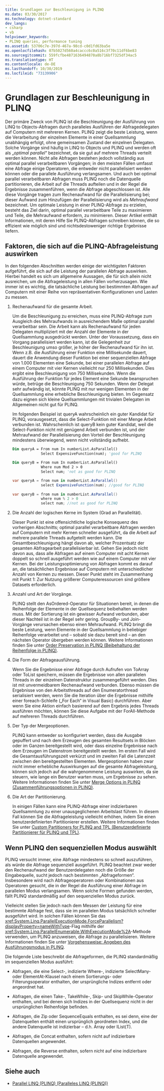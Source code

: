 ```yaml
---
title: Grundlagen zur Beschleunigung in PLINQ
ms.date: 03/30/2017
ms.technology: dotnet-standard
dev_langs:
- csharp
- vb
helpviewer_keywords:
- PLINQ queries, performance tuning
ms.assetid: 53706c7e-397d-467a-98cd-c0d1fd63ba5e
ms.openlocfilehash: 07b5027d560a4caccc6c0a516c3f70c11df6be83
ms.sourcegitcommit: 559fcfbe4871636494870a8b716bf7325df34ac5
ms.translationtype: HT
ms.contentlocale: de-DE
ms.lasthandoff: 10/30/2019
ms.locfileid: "73139906"
---
```

# <a name="understanding-speedup-in-plinq"></a>Grundlagen zur Beschleunigung in PLINQ
Der primäre Zweck von PLINQ ist die Beschleunigung der Ausführung von LINQ to Objects-Abfragen durch paralleles Ausführen der Abfragedelegaten auf Computern mit mehreren Kernen. PLINQ zeigt die beste Leistung, wenn die Verarbeitung der einzelnen Elemente in einer Quellsammlung unabhängig erfolgt, ohne gemeinsamen Zustand der einzelnen Delegaten. Solche Vorgänge sind häufig in LINQ to Objects und PLINQ und werden oft als „*optimal parallel*“ bezeichnet, da sie gut auf mehrere Threads verteilt werden können. Nicht alle Abfragen bestehen jedoch vollständig aus optimal parallel verarbeitbaren Vorgängen; in den meisten Fällen umfasst eine Abfrage einige Operatoren, die entweder nicht parallelisiert werden können oder die parallele Ausführung verlangsamen. Und auch bei optimal parallel verarbeitbaren Abfragen muss PLINQ noch die Datenquelle partitionieren, die Arbeit auf die Threads aufteilen und in der Regel die Ergebnisse zusammenführen, wenn die Abfrage abgeschlossen ist. Alle diese Vorgänge tragen zum Rechenaufwand für die Parallelisierung bei; dieser Aufwand zum Hinzufügen der Parallelisierung wird als *Mehraufwand* bezeichnet. Um optimale Leistung in einer PLINQ-Abfrage zu erzielen, besteht das Ziel darin, optimal parallel verarbeitbare Teile zu maximieren und Teile, die Mehraufwand erfordern, zu minimieren. Dieser Artikel enthält Informationen, mit deren Hilfe Sie PLINQ-Abfragen schreiben können, die so effizient wie möglich sind und nichtsdestoweniger richtige Ergebnisse liefern.  
  
## <a name="factors-that-impact-plinq-query-performance"></a>Faktoren, die sich auf die PLINQ-Abfrageleistung auswirken  
 In den folgenden Abschnitten werden einige der wichtigsten Faktoren aufgeführt, die sich auf die Leistung der parallelen Abfrage auswirken. Hierbei handelt es sich um allgemeine Aussagen, die für sich allein nicht ausreichen, um die Abfrageleistung in allen Fällen vorherzusagen. Wie immer ist es wichtig, die tatsächliche Leistung bei bestimmten Abfragen auf Computern mit einer Reihe von repräsentativen Konfigurationen und Lasten zu messen.  
  
1. Rechenaufwand für die gesamte Arbeit.  
  
     Um die Beschleunigung zu erreichen, muss eine PLINQ-Abfrage zum Ausgleich des Mehraufwands in ausreichendem Maße optimal parallel verarbeitbar sein. Die Arbeit kann als Rechenaufwand für jeden Delegaten multipliziert mit der Anzahl der Elemente in der Quellsammlung ausgedrückt werden. Unter der Voraussetzung, dass ein Vorgang parallelisiert werden kann, ist die Gelegenheit zur Beschleunigung umso größer, je höher der Rechenaufwand für ihn ist. Wenn z.B. die Ausführung einer Funktion eine Millisekunde dauert, dauert die Anwendung dieser Funktion bei einer sequenziellen Abfrage von 1.000 Elementen eine Sekunde, bei einer parallelen Abfrage auf einem Computer mit vier Kernen vielleicht nur 250 Millisekunden. Dies ergibt eine Beschleunigung von 750 Millisekunden. Wenn die Ausführung der Funktion für jedes Element eine Sekunde beanspruchen würde, betrüge die Beschleunigung 750 Sekunden. Wenn der Delegat sehr aufwändig ist, könnte PLINQ mit nur wenigen Elementen in der Quellsammlung eine erhebliche Beschleunigung bieten. Im Gegensatz dazu eignen sich kleine Quellsammlungen mit trivialen Delegaten im Allgemeinen nicht gut für PLINQ.  
  
     Im folgenden Beispiel ist queryA wahrscheinlich ein guter Kandidat für PLINQ, vorausgesetzt, dass die Select-Funktion mit einer Menge Arbeit verbunden ist. Wahrscheinlich ist queryB kein guter Kandidat, weil die Select-Funktion nicht mit genügend Arbeit verbunden ist, und der Mehraufwand der Parallelisierung den Vorteil der Beschleunigung mindestens überwiegend, wenn nicht vollständig aufhebt.  
  
    ```vb  
    Dim queryA = From num In numberList.AsParallel()  
                 Select ExpensiveFunction(num); 'good for PLINQ  
  
    Dim queryB = From num In numberList.AsParallel()  
                 Where num Mod 2 > 0  
                 Select num; 'not as good for PLINQ  
    ```  
  
    ```csharp  
    var queryA = from num in numberList.AsParallel()  
                 select ExpensiveFunction(num); //good for PLINQ  
  
    var queryB = from num in numberList.AsParallel()  
                 where num % 2 > 0  
                 select num; //not as good for PLINQ  
    ```  
  
2. Die Anzahl der logischen Kerne im System (Grad an Parallelität).  
  
     Dieser Punkt ist eine offensichtliche logische Konsequenz des vorherigen Abschnitts; optimal parallel verarbeitbare Abfragen werden auf Computern mit mehr Kernen schneller ausgeführt, da die Arbeit auf mehrere parallele Threads aufgeteilt werden kann. Die Gesamtbeschleunigung hängt davon ab, welcher Prozentsatz der gesamten Abfragearbeit parallelisierbar ist. Gehen Sie jedoch nicht davon aus, dass alle Abfragen auf einem Computer mit acht Kernen doppelt so schnell ausgeführt werden wie auf einem Computer mit vier Kernen. Bei der Leistungsoptimierung von Abfragen kommt es darauf an, die tatsächlichen Ergebnisse auf Computern mit unterschiedlicher Anzahl von Kernen zu messen. Dieser Punkt steht im Zusammenhang mit Punkt 1: Zur Nutzung größerer Computeressourcen sind größere Datasets erforderlich.  
  
3. Anzahl und Art der Vorgänge.  
  
     PLINQ stellt den AsOrdered-Operator für Situationen bereit, in denen die Reihenfolge der Elemente in der Quellsequenz beibehalten werden muss. Mit der Sortierung ist ein gewisser Aufwand verbunden, aber dieser Nachteil ist in der Regel sehr gering. GroupBy- und Join-Vorgänge verursachen ebenso einen Mehraufwand. PLINQ bringt die beste Leistung, wenn Elemente in der Quellsammlung in beliebiger Reihenfolge verarbeitet und – sobald sie dazu bereit sind – an den nächsten Operator übergeben werden können. Weitere Informationen finden Sie unter [Order Preservation in PLINQ (Beibehaltung der Reihenfolge in PLINQ)](../../../docs/standard/parallel-programming/order-preservation-in-plinq.md).  
  
4. Die Form der Abfrageausführung.  
  
     Wenn Sie die Ergebnisse einer Abfrage durch Aufrufen von ToArray oder ToList speichern, müssen die Ergebnisse von allen parallelen Threads in der einzelnen Datenstruktur zusammengeführt werden. Dies ist mit unvermeidbarem Rechenaufwand verbunden. Ebenso müssen die Ergebnisse von den Arbeitsthreads auf den Enumeratorthread serialisiert werden, wenn Sie die Iteration über die Ergebnisse mithilfe einer foreach-Schleife („For Each“ in Visual Basic) durchführen. Aber wenn Sie eine Aktion einfach basierend auf dem Ergebnis jedes Threads ausführen möchten, können Sie diese Aufgabe mit der ForAll-Methode auf mehreren Threads durchführen.  
  
5. Der Typ der Mergeoptionen.  
  
     PLINQ kann entweder so konfiguriert werden, dass die Ausgabe gepuffert und nach dem Erzeugen des gesamten Resultsets in Blöcken oder im Ganzen bereitgestellt wird, oder dass einzelne Ergebnisse nach dem Erzeugen im Datenstrom bereitgestellt werden. Im ersten Fall wird die Gesamtausführungszeit verkürzt und im zweiten Fall die Latenzzeit zwischen den bereitgestellten Elementen.  Mergeoptionen haben zwar nicht immer erhebliche Auswirkungen auf die gesamte Abfrageleistung, können sich jedoch auf die wahrgenommene Leistung auswirken, da sie steuern, wie lange ein Benutzer warten muss, um Ergebnisse zu sehen. Weitere Informationen finden Sie unter [Merge Options in PLINQ (Zusammenführungsoptionen in PLINQ)](../../../docs/standard/parallel-programming/merge-options-in-plinq.md).  
  
6. Die Art der Partitionierung.  
  
     In einigen Fällen kann eine PLINQ-Abfrage einer indizierbaren Quellsammlung zu einer unausgeglichenen Arbeitslast führen. In diesem Fall können Sie die Abfrageleistung vielleicht erhöhen, indem Sie einen benutzerdefinierten Partitionierer erstellen. Weitere Informationen finden Sie unter [Custom Partitioners for PLINQ and TPL (Benutzerdefinierte Partitionierer für PLINQ und TPL)](../../../docs/standard/parallel-programming/custom-partitioners-for-plinq-and-tpl.md).  
  
## <a name="when-plinq-chooses-sequential-mode"></a>Wenn PLINQ den sequenziellen Modus auswählt  
 PLINQ versucht immer, eine Abfrage mindestens so schnell auszuführen, als würde die Abfrage sequenziell ausgeführt. PLINQ beachtet zwar weder den Rechenaufwand der Benutzerdelegaten noch die Größe der Eingabequelle, sucht jedoch nach bestimmten „Abfrageformen“. Insbesondere wird nach Abfrageoperatoren oder Kombinationen aus Operatoren gesucht, die in der Regel die Ausführung einer Abfrage im parallelen Modus verlangsamen. Wenn solche Formen gefunden werden, fällt PLINQ standardmäßig auf den sequenziellen Modus zurück.  
  
 Vielleicht stellen Sie jedoch nach dem Messen der Leistung für eine bestimmte Abfrage fest, dass sie im parallelen Modus tatsächlich schneller ausgeführt wird. In solchen Fällen können Sie das <xref:System.Linq.ParallelExecutionMode.ForceParallelism?displayProperty=nameWithType>-Flag mithilfe der <xref:System.Linq.ParallelEnumerable.WithExecutionMode%2A>-Methode verwenden, um PLINQ anzuweisen, die Abfrage zu parallelisieren. Weitere Informationen finden Sie unter [Vorgehensweise: Angeben des Ausführungsmodus in PLINQ](../../../docs/standard/parallel-programming/how-to-specify-the-execution-mode-in-plinq.md).  
  
 Die folgende Liste beschreibt die Abfrageformen, die PLINQ standardmäßig im sequenziellen Modus ausführt:  
  
- Abfragen, die eine Select-, indizierte Where-, indizierte SelectMany- oder ElementAt-Klausel nach einem Sortierungs- oder Filterungsoperator enthalten, der ursprüngliche Indizes entfernt oder angeordnet hat.  
  
- Abfragen, die einen Take-, TakeWhile-, Skip- und SkipWhile-Operator enthalten, und bei denen sich Indizes in der Quellsequenz nicht in der ursprünglichen Reihenfolge befinden.  
  
- Abfragen, die Zip oder SequenceEquals enthalten, es sei denn, eine der Datenquellen enthält einen ursprünglich geordneten Index, und die andere Datenquelle ist indizierbar – d.h. Array oder IList(T).  
  
- Abfragen, die Concat enthalten, sofern nicht auf indizierbare Datenquellen angewendet.  
  
- Abfragen, die Reverse enthalten, sofern nicht auf eine indizierbare Datenquelle angewendet.  
  
## <a name="see-also"></a>Siehe auch

- [Parallel LINQ (PLINQ) (Paralleles LINQ (PLINQ))](../../../docs/standard/parallel-programming/parallel-linq-plinq.md)
